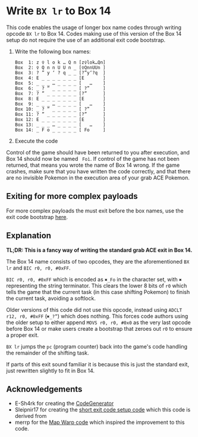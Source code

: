 # Write `BX lr` to Box 14
This code enables the usage of longer box name codes through writing opcode `BX lr` to Box 14.
Codes making use of this version of the Box 14 setup do not require the use of an additional exit code bootstrap.

1. Write the following box names:
    ```
    Box  1: z ♀ l o k … Q n	[z♀lok…Qn]
    Box  2: ♀ Q n n U U n _	[♀QnnUUn ]
    Box  3: ? ” y ‘ ? q _ _	[?”y‘?q  ]
    Box  4: E _ _ _ _ _ _ _	[E       ]
    Box  5: _ _ _ … _ _ _ _	[   …    ]
    Box  6: _ ? ” _ _ _ _ _	[ ?”     ]
    Box  7: ? ” _ _ _ _ _ _	[?”      ]
    Box  8: E _ _ _ _ _ _ _	[E       ]
    Box  9: _ _ _ … _ _ _ _	[   …    ]
    Box 10: _ ? ” _ _ _ _ _	[ ?”     ]
    Box 11: ? ” _ _ _ _ _ _	[?”      ]
    Box 12: E _ _ _ _ _ _ _	[E       ]
    Box 13: _ _ _ … _ _ _ _	[   …    ]
    Box 14: _ F o _ _ _ _ _	[ Fo     ]
    ```
2. Execute the code

Control of the game should have been returned to you after execution, and Box 14 should now be named ` Foì`.
If control of the game has not been returned, that means you wrote the name of Box 14 wrong.
If the game crashes, make sure that you have written the code correctly, and that there are no invisible Pokemon in the execution area of your grab ACE Pokemon.

## Exiting for more complex payloads
For more complex payloads the must exit before the box names, use the exit code bootstrap [here](GrabACEBootstrap.md).

## Explanation
**TL;DR: This is a fancy way of writing the standard grab ACE exit in Box 14.**

The Box 14 name consists of two opcodes, they are the aforementioned `BX lr` and `BIC r0, r0, #0xFF`.

`BIC r0, r0, #0xFF` which is encoded as `✖_Fo` in the character set, with `✖` representing the string terminator.
This clears the lower 8 bits of `r0` which tells the game that the current task (in this case shifting Pokemon) to finish the current task, avoiding a softlock.

Older versions of this code did not use this opcode, instead using `ADCLT r12, r0, #0xFF` (`✖_?”`) which does nothing.
This forces code authors using the older setup to either append `MOVS r0, r0, #0x0` as the very last opcode before Box 14 or make users create a bootstrap that zeroes out `r0` to ensure a proper exit.

`BX lr` jumps the `pc` (program counter) back into the game's code handling the remainder of the shifting task.

If parts of this exit sound familiar it is because this is just the standard exit, just rewritten slightly to fit in Box 14.

## Acknowledgements
- E-Sh4rk for creating the [CodeGenerator](https://e-sh4rk.github.io/CodeGenerator)
- Sleipnir17 for creating the [short exit code setup code](https://e-sh4rk.github.io/EmeraldACE_web/doc/FRLG_Short_Exit_Codes_Guide.pdf) which this code is derived from
- merrp for the [Map Warp code](https://www.youtube.com/watch?v=yVhK4pLC9ac) which inspired the improvement to this code.
